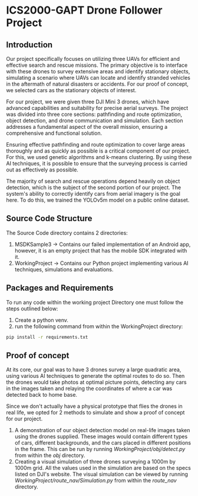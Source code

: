 # ICS2000-GAPT Drone Follower Project

## Introduction

Our project specifically focuses on utilizing three UAVs for efficient and effective search and rescue missions. The primary objective is to interface with these drones to survey extensive areas and identify stationary objects, simulating a scenario where UAVs can locate and identify stranded vehicles in the aftermath of natural disasters or accidents. For our proof of concept, we selected cars as the stationary objects of interest.

For our project, we were given three DJI Mini 3 drones, which have advanced capabilities and suitability for precise aerial surveys. The project was divided into three core sections: pathfinding and route optimization, object detection, and drone communication and simulation. Each section addresses a fundamental aspect of the overall mission, ensuring a comprehensive and functional solution.

Ensuring effective pathfinding and route optimization to cover large areas thoroughly and as quickly as possible is a critical component of our project. For this, we used genetic algorithms and k-means clustering. By using these AI techniques, it is possible to ensure that the surveying process is carried out as effectively as possible.

The majority of search and rescue operations depend heavily on object detection, which is the subject of the second portion of our project. The system's ability to correctly identify cars from aerial imagery is the goal here. To do this, we trained the YOLOv5m model on a public online dataset.

## Source Code Structure

The Source Code directory contains 2 directories:

1. MSDKSample3 -> Contains our failed implementation of an Android app, however, it is an empty project that has the mobile SDK integrated with it.
2. WorkingProject -> Contains our Python project implementing various AI techniques, simulations and evaluations.

## Packages and Requirements

To run any code within the working project Directory one must follow the steps outlined below:
1. Create a python venv.
2. run the following command from within the WorkingProject directory:
```bash
pip install -r requirements.txt
```

## Proof of concept

At its core, our goal was to have 3 drones survey a large quadratic area, using various AI techniques to generate the optimal routes to do so. Then the drones would take photos at optimal picture points, detecting any cars in the images taken and relaying the coordinates of where a car was detected back to home base.

Since we don't actually have a physical prototype that flies the drones in real life, we opted for 2 methods to simulate and show a proof of concept for our project.

1. A demonstration of our object detection model on real-life images taken using the drones supplied. These images would contain different types of cars, different backgrounds, and the cars placed in different positions in the frame. This can be run by running *WorkingProject/obj/detect.py* from within the *obj* directory.
2. Creating a visual simulation of three drones surveying a 1000m by 1000m grid. All the values used in the simulation are based on the specs listed on DJI's website. The visual simulation can be viewed by running *WorkingProject/route_nav/Simulation.py* from within the *route_nav* directory.
